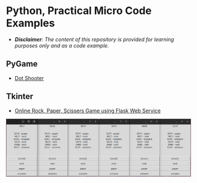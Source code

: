 # Python, Practical Micro Code Examples
- ***Disclaimer**: The content of this repository is provided for learning purposes only and as a code example.*

## PyGame
- [Dot Shooter](dot_shooter/main.py)

## Tkinter
- [Online Rock, Paper, Scissers Game using Flask Web Service](rock_paper_scissers_online/runner.py)  


![](rock_paper_scissers_online/snapshot.png)
